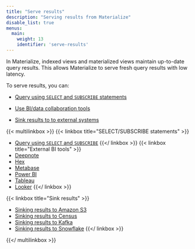 ```yaml
---
title: "Serve results"
description: "Serving results from Materialize"
disable_list: true
menus:
  main:
    weight: 13
    identifier: 'serve-results'
---
```


In Materialize, indexed views and materialized views maintain up-to-date query
results. This allows Materialize to serve fresh query results with low latency.

To serve results, you can:

- [Query using `SELECT` and `SUBSCRIBE`
  statements](/serve-results/query-results/)

- [Use BI/data collaboration tools](/serve-results/bi-tools/)

- [Sink results to to external systems](/serve-results/sink/)

{{< multilinkbox >}}
{{< linkbox title="SELECT/SUBSCRIBE statements" >}}
- [Query using `SELECT` and `SUBSCRIBE`](/serve-results/query-results/)
{{</ linkbox >}}
{{< linkbox title="External BI tools" >}}
- [Deepnote](/serve-results/bi-tools/deepnote/)
- [Hex](/serve-results/bi-tools/hex/)
- [Metabase](/serve-results/bi-tools/metabase/)
- [Power BI](/serve-results/bi-tools/power-bi/)
- [Tableau](/serve-results/bi-tools/tableau/)
- [Looker](/serve-results/bi-tools/looker/)
{{</ linkbox >}}

{{< linkbox title="Sink results" >}}
- [Sinking results to Amazon S3](/serve-results/sink/s3/)
- [Sinking results to Census](/serve-results/sink/census/)
- [Sinking results to Kafka](/serve-results/sink/kafka/)
- [Sinking results to Snowflake](/serve-results/sink/snowflake/)
{{</ linkbox >}}

{{</ multilinkbox >}}
